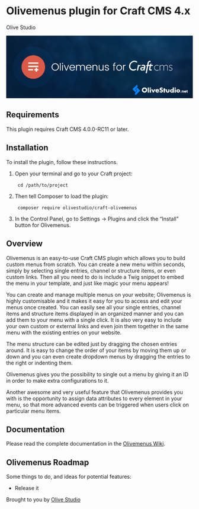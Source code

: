 # Olivemenus plugin for Craft CMS 4.x

Olive Studio

![Olivemenus for Craft CMS. OliveStudio.net](resources/Olivemenus.jpg)

## Requirements

This plugin requires Craft CMS 4.0.0-RC11 or later.

## Installation

To install the plugin, follow these instructions.

1. Open your terminal and go to your Craft project:

        cd /path/to/project

2. Then tell Composer to load the plugin:

        composer require olivestudio/craft-olivemenus

3. In the Control Panel, go to Settings → Plugins and click the “Install” button for Olivemenus.

## Overview

Olivemenus is an easy-to-use Craft CMS plugin which allows you to build custom menus from scratch. You can create a new menu within seconds, simply by selecting single entries, channel or structure items, or even custom links. Then all you need to do is include a Twig snippet to embed the menu in your template, and just like magic your menu appears!

You can create and manage multiple menus on your website; Olivemenus is highly customisable and it makes it easy for you to access and edit your menus once created. You can easily see all your single entries, channel items and structure items displayed in an organized manner and you can add them to your menu with a single click. It is also very easy to include your own custom or external links and even join them together in the same menu with the existing entries on your website.

The menu structure can be edited just by dragging the chosen entries around. It is easy to change the order of your items by moving them up or down and you can even create dropdown menus by dragging the entries to the right or indenting them.

Olivemenus gives you the possibility to single out a menu by giving it an ID in order to make extra configurations to it.

Another awesome and very useful feature that Olivemenus provides you with is the opportunity to assign data attributes to every element in your menu, so that more advanced events can be triggered when users click on particular menu items.

## Documentation

Please read the complete documentation in the [Olivemenus Wiki](https://github.com/OliveStudio/olivemenus/wiki).

## Olivemenus Roadmap

Some things to do, and ideas for potential features:

* Release it

Brought to you by [Olive Studio](https://www.olivestudio.net/)
